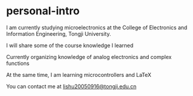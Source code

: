 # personal-intro
I am currently studying microelectronics at the College of Electronics and Information Engineering, Tongji University. 

I will share some of the course knowledge I learned

Currently organizing knowledge of analog electronics and complex functions

At the same time, I am learning microcontrollers and LaTeX

You can contact me at lishu20050916@tongji.edu.cn
